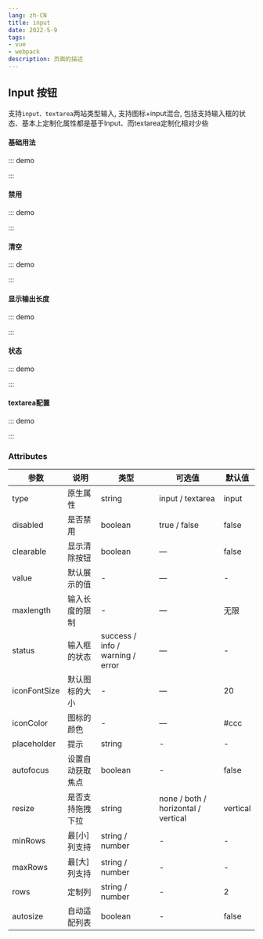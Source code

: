```yaml
---
lang: zh-CN
title: input
date: 2022-5-9  
tags:
- vue
- webpack
description: 页面的描述
---
```



## Input 按钮

支持`input、textarea`两站类型输入, 支持图标+input混合, 包括支持输入框的状态、基本上定制化属性都是基于Input、而textarea定制化相对少些


#### 基础用法
::: demo
<div class="input borders">
  <gf-input placeholder="请输入姓名"></gf-input>
  <gf-input placeholder="请输入审批内容" type="textarea"></gf-input>
</div>
:::

#### 禁用
::: demo
<div class="input borders">
  <gf-input placeholder="请输入姓名" disabled></gf-input>
  <gf-input placeholder="请输入审批内容" type="textarea" disabled></gf-input>
</div>
:::

#### 清空
::: demo
<div class="input borders">
  <gf-input placeholder="请输入姓名" clearable></gf-input>
  <gf-input placeholder="请输入审批内容" type="textarea" clearable></gf-input>
</div>
:::

#### 显示输出长度
::: demo
<div class="input borders">
  <gf-input placeholder="请输入姓名" maxlength="10"></gf-input>
  <gf-input placeholder="请输入审批内容" type="textarea" maxlength="10"></gf-input>
</div>
:::

#### 状态
::: demo
<div class="input borders">
  <gf-input placeholder="成功" status="success"></gf-input>
  <gf-input placeholder="信息" status="info"></gf-input>
  <gf-input placeholder="警告" status="warning"></gf-input>
  <gf-input placeholder="错误" status="error"></gf-input>
</div>
:::

#### textarea配置
::: demo
<div class="input borders">
  <gf-input placeholder="自适应文本高度" type="textarea" autosize></gf-input>
  <gf-input placeholder="固定列数且不可拖动" type="textarea" rows="4" resize="none"></gf-input>
  <gf-input placeholder="最少3列最大10列" type="textarea" min-rows="3" max-rows="10"></gf-input>
</div>
:::


### Attributes
| 参数      | 说明    | 类型      | 可选值       | 默认值   |
|---------- |-------- |---------- |-------------  |-------- |
| type     | 原生属性   | string  |   input / textarea           |    input     |
| disabled     | 是否禁用   | boolean    |  true / false |     false    |
| clearable     | 显示清除按钮   | boolean    | — | false   |
| value     | 默认展示的值   | -    | — | -   |
| maxlength     | 输入长度的限制   | -    | — | 无限   |
| status     | 输入框的状态   | success / info /  warning /  error   | — | -   |
| iconFontSize     | 默认图标的大小   | -    | — | 20   |
| iconColor  | 图标的颜色    | -   | —   | #ccc   |
| placeholder | 提示 | string | - | - |
| autofocus | 设置自动获取焦点 | boolean | - | false |
| resize | 是否支持拖拽下拉 | string |none / both / horizontal / vertical | vertical |
| minRows | 最[小]列支持 | string / number | - | - |
| maxRows | 最[大]列支持 | string / number | - | - |
| rows | 定制列 | string / number | - | 2 |
| autosize | 自动适配列表 | boolean | - | false |
